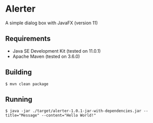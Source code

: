 # Alerter
A simple dialog box with JavaFX (version 11)

## Requirements
- Java SE Development Kit (tested on 11.0.1)
- Apache Maven (tested on 3.6.0)

## Building
`$ mvn clean package`

## Running
`$ java -jar ./target/alerter-1.0.1-jar-with-dependencies.jar --title="Message" --content="Hello World!"`
